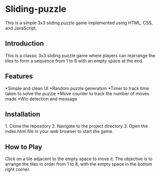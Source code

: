 # Sliding-puzzle
This is a simple 3x3 sliding puzzle game implemented using HTML, CSS, and JavaScript.

<h2>Introduction</h2>
This is a classic 3x3 sliding puzzle game where players can rearrange the tiles to form a sequence from 1 to 8 with an empty space at the end.


<h2>Features</h2>
*Simple and clean UI  
*Random puzzle generation  
*Timer to track time taken to solve the puzzle  
*Move counter to track the number of moves made  
*Win detection and message  

<h2>Installation</h2>
1. Clone the repository  
2. Navigate to the project directory  
3. Open the index.html file in your web browser to start the game.

<h2>How to Play</h2>
Click on a tile adjacent to the empty space to move it.  
The objective is to arrange the tiles in order from 1 to 8, with the empty space in the bottom right corner.
